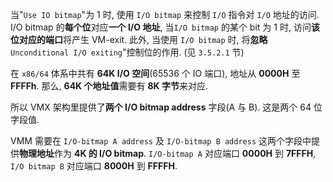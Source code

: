 
当"`Use IO bitmap`"为 1 时, 使用 `I/O bitmap` 来控制 `I/O` 指令对 `I/O` 地址的访问. I/O bitmap 的**每个位**对应**一个 I/O 地址**, 当`I/O bitmap` 的某个 bit 为 1 时, 访问**该位对应的端口**将产生 VM-exit. 此外, 当使用 `I/O bitmap` 时, 将**忽略** `Unconditional I/O exiting`"控制位的作用. (见 `3.5.2.1` 节)

在 `x86/64` 体系中共有 **64K I/O 空间**(65536 个 IO 端口), 地址从 **0000H** 至 **FFFFh**. 那么, **64K 个地址值**需要有 **8K 字节**来对应.

所以 VMX 架构里提供了**两个 I/O bitmap address** 字段(A 与 B). 这是两个 64 位字段值.

VMM 需要在 `I/O-bitmap A address` 及 `I/O-bitmap B address` 这两个字段中提供**物理地址**作为 **4K 的 I/O bitmap**. `I/O-bitmap A` 对应端口 **0000H** 到 **7FFFH**, `I/O bitmap B` 对应端口 **8000H** 到 **FFFFH**.